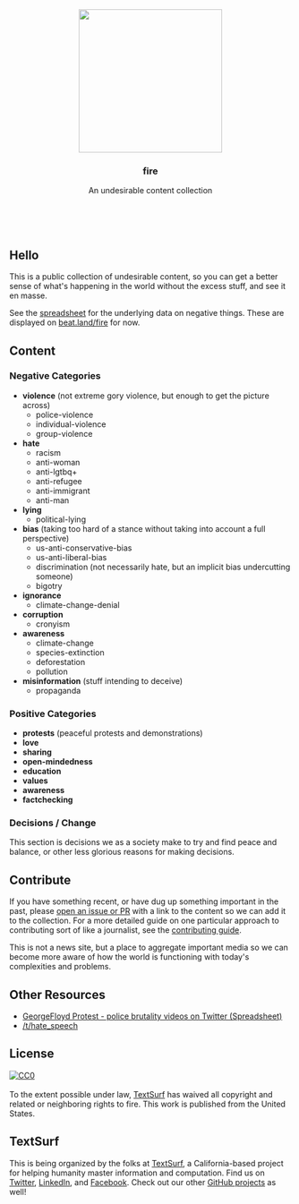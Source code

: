<br/>
<br/>
<br/>
<br/>
<br/>
<br/>
<br/>

<p align='center'>
  <img src='https://github.com/textsurf/fire/blob/make/view/fire.gif?raw=true' height='256'>
</p>

<h3 align='center'>fire</h3>
<p align='center'>
  An undesirable content collection
</p>

<br/>
<br/>
<br/>

## Hello

This is a public collection of undesirable content, so you can get a better sense of what's happening in the world without the excess stuff, and see it en masse.

See the [spreadsheet](https://github.com/textsurf/fire/blob/make/link/negative.csv) for the underlying data on negative things. These are displayed on [beat.land/fire](https://beat.land/fire) for now.

## Content

### Negative Categories

- **violence** (not extreme gory violence, but enough to get the picture
  across)
  - police-violence
  - individual-violence
  - group-violence
- **hate**
  - racism
  - anti-woman
  - anti-lgtbq+
  - anti-refugee
  - anti-immigrant
  - anti-man
- **lying**
  - political-lying
- **bias** (taking too hard of a stance without taking into account a
  full perspective)
  - us-anti-conservative-bias
  - us-anti-liberal-bias
  - discrimination (not necessarily hate, but an implicit bias
    undercutting someone)
  - bigotry
- **ignorance**
  - climate-change-denial
- **corruption**
  - cronyism
- **awareness**
  - climate-change
  - species-extinction
  - deforestation
  - pollution
- **misinformation** (stuff intending to deceive)
  - propaganda

### Positive Categories

- **protests** (peaceful protests and demonstrations)
- **love**
- **sharing**
- **open-mindedness**
- **education**
- **values**
- **awareness**
- **factchecking**

### Decisions / Change

This section is decisions we as a society make to try and find peace and balance, or other less glorious reasons for making decisions.

## Contribute

If you have something recent, or have dug up something important in the past, please [open an issue or PR](https://github.com/textsurf/fire/issues) with a link to the content so we can add it to the collection. For a more detailed guide on one particular approach to contributing sort of like a journalist, see the [contributing guide](https://github.com/textsurf/fire/blob/make/contributing.md).

This is not a news site, but a place to aggregate important media so we can become more aware of how the world is functioning with today's complexities and problems.

## Other Resources

- [GeorgeFloyd Protest - police brutality videos on Twitter (Spreadsheet)](https://docs.google.com/spreadsheets/u/1/d/1YmZeSxpz52qT-10tkCjWOwOGkQqle7Wd1P7ZM1wMW0E/htmlview?pru=AAABcql6DI8#)
- [/t/hate_speech](https://www.reddit.com/t/hate_speech/)

## License

<p xmlns:dct="http://purl.org/dc/terms/" xmlns:vcard="http://www.w3.org/2001/vcard-rdf/3.0#">
  <a rel="license"
     href="http://creativecommons.org/publicdomain/zero/1.0/">
    <img src="http://i.creativecommons.org/p/zero/1.0/88x31.png" style="border-style: none;" alt="CC0" />
  </a>
  <br />
  <br />
  To the extent possible under law,
  <a rel="dct:publisher"
     href="https://github.com/textsurf">
    <span property="dct:title">TextSurf</span></a>
  has waived all copyright and related or neighboring rights to
  <span property="dct:title">fire</span>.
This work is published from the
<span property="vcard:Country" datatype="dct:ISO3166"
      content="US" about="https://github.com/textsurf">
  United States</span>.
</p>

## TextSurf

This is being organized by the folks at [TextSurf](https://text.surf), a California-based project for helping humanity master information and computation. Find us on [Twitter](https://twitter.com/_textsurf), [LinkedIn](https://www.linkedin.com/company/textsurf), and [Facebook](https://www.facebook.com/textsurf). Check out our other [GitHub projects](https://github.com/textsurf) as well!
